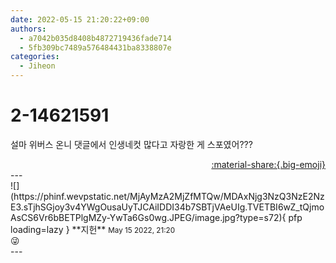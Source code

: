 ```yaml
---
date: 2022-05-15 21:20:22+09:00
authors:
  - a7042b035d8408b4872719436fade714
  - 5fb309bc7489a576484431ba8338807e
categories:
  - Jiheon
---
```


# 2-14621591

<div class="post-container" markdown="1">
<div class="content-container md-sidebar__scrollwrap" markdown="1">

설마 위버스 온니 댓글에서 인생네컷 많다고 자랑한 게 스포였어???

</div>
</div>

<div style="text-align: right;" markdown="1">
<a href="https://weverse.io/fromis9/fanpost/2-14621591" style="text-align: right;">:material-share:{.big-emoji}</a>
</div>
---

<div class="comments-container md-sidebar__scrollwrap" markdown="1">
<div class="comment" markdown="1">
<div class='id-container' markdown="1">
![](https://phinf.wevpstatic.net/MjAyMzA2MjZfMTQw/MDAxNjg3NzQ3NzE2NzE3.sTjhSGjoy3v4YWgOusaUyTJCAiIDDI34b7SBTjVAeUIg.TVETBI6wZ_tQjmoAsCS6Vr6bBETPlgMZy-YwTa6Gs0wg.JPEG/image.jpg?type=s72){ pfp loading=lazy }
**<span class="artist">지헌</span>** <small>May 15 2022, 21:20</small><br>
</div>
<div class='comment-body' markdown="1">
😜
</div>
</div>
</div>
---
